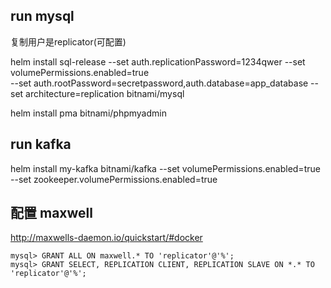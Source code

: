 ## run mysql
复制用户是replicator(可配置)

helm install sql-release --set auth.replicationPassword=1234qwer --set volumePermissions.enabled=true \
  --set auth.rootPassword=secretpassword,auth.database=app_database --set architecture=replication bitnami/mysql

helm install pma bitnami/phpmyadmin

## run kafka
helm install my-kafka bitnami/kafka --set volumePermissions.enabled=true --set zookeeper.volumePermissions.enabled=true


## 配置 maxwell
http://maxwells-daemon.io/quickstart/#docker

```
mysql> GRANT ALL ON maxwell.* TO 'replicator'@'%';
mysql> GRANT SELECT, REPLICATION CLIENT, REPLICATION SLAVE ON *.* TO 'replicator'@'%';
```
